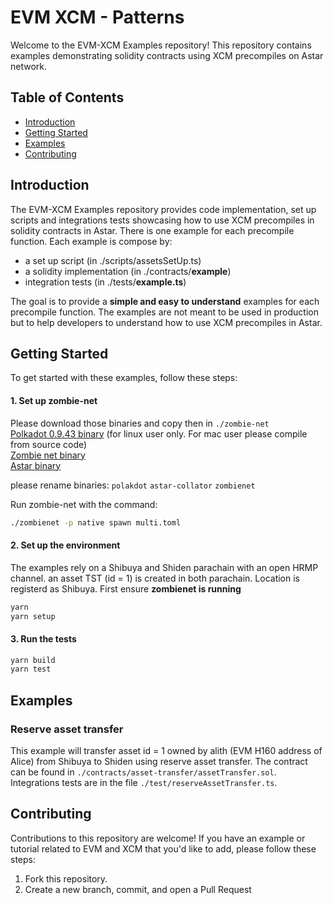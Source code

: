 # EVM XCM - Patterns

Welcome to the EVM-XCM Examples repository! This repository contains examples demonstrating solidity contracts using XCM precompiles on Astar network.

## Table of Contents

- [Introduction](#introduction)
- [Getting Started](#getting-started)
- [Examples](#examples)
- [Contributing](#contributing)

## Introduction

The EVM-XCM Examples repository provides code implementation, set up scripts and integrations tests showcasing how to use XCM precompiles in solidity contracts in Astar.
There is one example for each precompile function. Each example is compose by:
- a set up script (in ./scripts/assetsSetUp.ts)
- a solidity implementation (in ./contracts/**example**)
- integration tests (in ./tests/**example.ts**)

The goal is to provide a **simple and easy to understand** examples for each precompile function. The examples are not meant to be used in production but to help developers to understand how to use XCM precompiles in Astar.

## Getting Started

To get started with these examples, follow these steps:

#### 1. Set up zombie-net      
Please download those binaries and copy then in `./zombie-net`      
[Polkadot 0.9.43 binary](https://github.com/paritytech/polkadot/releases/download/v0.9.43/polkadot) (for linux user only. For mac user please compile from source code)                
[Zombie net binary](https://github.com/paritytech/zombienet/releases/tag/v1.3.62)      
[Astar binary](https://github.com/AstarNetwork/Astar/releases/tag/untagged-fbb28f89a196b0cbf750)      

please rename binaries:
`polakdot`
`astar-collator`
`zombienet`

Run zombie-net with the command:
```bash
./zombienet -p native spawn multi.toml
```

#### 2. Set up the environment
The examples rely on a Shibuya and Shiden parachain with an open HRMP channel. an asset TST (id = 1) is created in both parachain. Location is registerd as Shibuya.
First ensure **zombienet is running**
```bash
yarn
yarn setup
```

#### 3. Run the tests
```bash
yarn build
yarn test
```

## Examples

### Reserve asset transfer
This example will transfer asset id = 1 owned by alith (EVM H160 address of Alice) from Shibuya to Shiden using reserve asset transfer.
The contract can be found in `./contracts/asset-transfer/assetTransfer.sol`. Integrations tests are in the file `./test/reserveAssetTransfer.ts`.

## Contributing

Contributions to this repository are welcome! If you have an example or tutorial related to EVM and XCM that you'd like to add, please follow these steps:

1. Fork this repository.
2. Create a new branch, commit, and open a Pull Request

